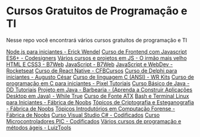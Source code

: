 # Cursos Gratuitos de Programação e TI

Nesse repo você encontrará vários cursos gratuitos de programação e TI

<a href="https://erickwendel.teachable.com/p/node-js-para-iniciantes-nodebr">Node.js para iniciantes - Erick Wendel</a>
<a href="https://www.youtube.com/playlist?list=PLbCB1B9Iob35MlTKdXp0ZsiNRdXWX5IBF">Curso de Frontend com Javascript ES6+ - Codesigners</a>
<a href="https://www.youtube.com/channel/UC5cfBZHUQpcMvBJDBaX8-jg">Vários cursos e projetos em JS - O irmão mais velho</a>
<a href="https://alunos.b7web.com.br/curso/html5-e-css3">HTML E CSS3 - B7Web</a>
<a href="https://alunos.b7web.com.br/curso/javascript">JavaScript - B7Web</a>
<a href="https://rocketseat.com.br/discover">JavaScript e WebDev - Rocketseat</a>
<a href="https://www.youtube.com/playlist?list=PLx4x_zx8csUgyDN7j9L7gykBjxByM_etD">Curso de React Native - CFBCursos</a>
<a href="https://www.youtube.com/playlist?list=PLVetaKmuPN9_gBPcyRZ7YinNXsNPSfrwY">Curso de Delphi para iniciantes - Augusto César</a>
<a href="https://www.youtube.com/playlist?list=PLZ8dBTV2_5HTGGtrPxDB7zx8J5VMuXdob">Curso de linguagem C (ANSI) - WR Kits</a>
<a href="https://www.youtube.com/playlist?list=PL65GXbMNWBWZ85GBjUBuG6lwjO8WwihKH">Curso de programação em C para iniciantes - Pixel Tutoriais</a>
<a href="https://www.youtube.com/playlist?list=PLO_xIfla8f1zzZiDrCZG78YmBIK_GWncM">Curso Básico de Java - DD Tutoriais</a>
<a href="https://www.youtube.com/playlist?list=PLJIP7GdByOyuBKB--fIO2DoQaPVXm9lCw">Projeto em Java - Barbearia - (Aprenda a Construir Aplicações Desktop em Java) - While True</a>
<a href="https://www.youtube.com/playlist?list=PLEAQjGRLyR4sgy70FkMHz8bC7y-m_bzHl">Curso de Fonte ATX</a>
<a href="https://www.youtube.com/playlist?list=PLIevgZoV2cAiWXwgF2DV61_zD7bm42jVr">Bash e Terminal Linux para Iniciantes - Fábrica de Noobs</a>
<a href="https://www.youtube.com/playlist?list=PLIevgZoV2cAi6wQj2J4HGfEqSilHK8s0M">Tópicos de Criptografia e Esteganografia - Fábrica de Noobs</a>
<a href="https://www.youtube.com/playlist?list=PLIevgZoV2cAhc1z7fFXZY52NQWnT_vbzS">Tópicos Introdutórios em Computação Forense - Fábrica de Noobs</a>
<a href="https://www.youtube.com/playlist?list=PLYCd2y8ICPfdvIIzR_TB70qHFd4-_89oZ">Curso Visual Studio C# - Codificados</a>
<a href="https://www.youtube.com/playlist?list=PLYCd2y8ICPfcXjYxRbNySRJcy2dzUEUNv">Curso Microcontroladores PIC - Codificados</a>
<a href="https://www.luiztools.com.br/">Vários cursos de programação e métodos ágeis - LuizTools</a>
